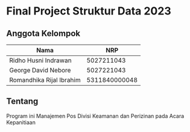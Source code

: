 # Final Project Struktur Data 2023

## Anggota Kelompok

| Nama                      | NRP        |
| ------------------------- | ---------- |
| Ridho Husni Indrawan    | 5027211043 |
| George David Nebore           | 5027221043 |
| Romandhika Rijal Ibrahim          | 5311840000048 |

## Tentang

Program ini Manajemen Pos Divisi Keamanan dan Perizinan pada Acara Kepanitiaan

